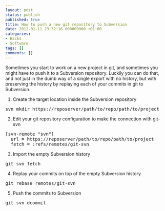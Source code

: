 ```yaml
---
layout: post
status: publish
published: true
title: How to push a new git repository to Subversion
date: 2012-01-11 23:32:16.000000000 +01:00
categories:
- Hacks
- Software
tags: []
comments: []
---
```

Sometimes you start to work on a new project in git, and sometimes you might have to push it to a Subversion repository. Luckily you can do that, and not just in the dumb way of a single export with no history, but with preserving the history by replaying each of your commits in git to Subversion.

1. Create the target location inside the Subversion repository
<pre>svn mkdir https://reposerver/path/to/repo/path/to/project</pre>
2. Edit your git repository configuration to make the connection with git-svn
<pre>[svn-remote "svn"]
  url = https://reposerver/path/to/repo/path/to/project
  fetch = :refs/remotes/git-svn</pre>
3. Import the empty Subversion history
<pre>git svn fetch</pre>
4. Replay your commits on top of the empty Subversion history
<pre>git rebase remotes/git-svn</pre>
5. Push the commits to Subversion
<pre>git svn dcommit</pre>
&nbsp;
